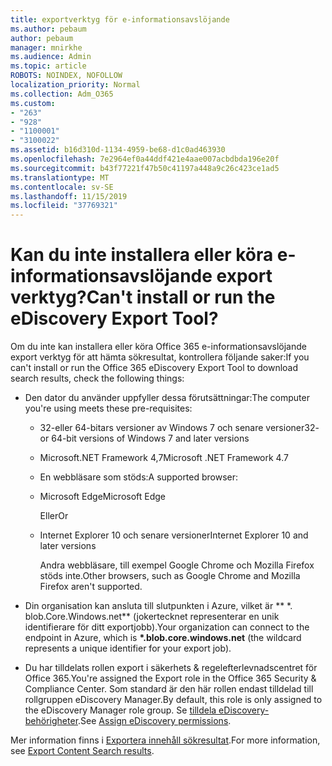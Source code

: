 ```yaml
---
title: exportverktyg för e-informationsavslöjande
ms.author: pebaum
author: pebaum
manager: mnirkhe
ms.audience: Admin
ms.topic: article
ROBOTS: NOINDEX, NOFOLLOW
localization_priority: Normal
ms.collection: Adm_O365
ms.custom:
- "263"
- "928"
- "1100001"
- "3100022"
ms.assetid: b16d310d-1134-4959-be68-d1c0ad463930
ms.openlocfilehash: 7e2964ef0a44ddf421e4aae007acbdbda196e20f
ms.sourcegitcommit: b43f77221f47b50c41197a448a9c26c423ce1ad5
ms.translationtype: MT
ms.contentlocale: sv-SE
ms.lasthandoff: 11/15/2019
ms.locfileid: "37769321"
---
```

# <a name="cant-install-or-run-the-ediscovery-export-tool"></a><span data-ttu-id="6e612-102">Kan du inte installera eller köra e-informationsavslöjande export verktyg?</span><span class="sxs-lookup"><span data-stu-id="6e612-102">Can't install or run the eDiscovery Export Tool?</span></span>

<span data-ttu-id="6e612-103">Om du inte kan installera eller köra Office 365 e-informationsavslöjande export verktyg för att hämta sökresultat, kontrollera följande saker:</span><span class="sxs-lookup"><span data-stu-id="6e612-103">If you can't install or run the Office 365 eDiscovery Export Tool to download search results, check the following things:</span></span>
  
- <span data-ttu-id="6e612-104">Den dator du använder uppfyller dessa förutsättningar:</span><span class="sxs-lookup"><span data-stu-id="6e612-104">The computer you're using meets these pre-requisites:</span></span>

  - <span data-ttu-id="6e612-105">32-eller 64-bitars versioner av Windows 7 och senare versioner</span><span class="sxs-lookup"><span data-stu-id="6e612-105">32- or 64-bit versions of Windows 7 and later versions</span></span>

  - <span data-ttu-id="6e612-106">Microsoft.NET Framework 4,7</span><span class="sxs-lookup"><span data-stu-id="6e612-106">Microsoft .NET Framework 4.7</span></span>

  - <span data-ttu-id="6e612-107">En webbläsare som stöds:</span><span class="sxs-lookup"><span data-stu-id="6e612-107">A supported browser:</span></span>

  - <span data-ttu-id="6e612-108">Microsoft Edge</span><span class="sxs-lookup"><span data-stu-id="6e612-108">Microsoft Edge</span></span>

    <span data-ttu-id="6e612-109">Eller</span><span class="sxs-lookup"><span data-stu-id="6e612-109">Or</span></span>

  - <span data-ttu-id="6e612-110">Internet Explorer 10 och senare versioner</span><span class="sxs-lookup"><span data-stu-id="6e612-110">Internet Explorer 10 and later versions</span></span>

    <span data-ttu-id="6e612-111">Andra webbläsare, till exempel Google Chrome och Mozilla Firefox stöds inte.</span><span class="sxs-lookup"><span data-stu-id="6e612-111">Other browsers, such as Google Chrome and Mozilla Firefox aren't supported.</span></span>

- <span data-ttu-id="6e612-112">Din organisation kan ansluta till slutpunkten i Azure, vilket är \*\* \*. blob.Core.Windows.net\*\* (jokertecknet representerar en unik identifierare för ditt exportjobb).</span><span class="sxs-lookup"><span data-stu-id="6e612-112">Your organization can connect to the endpoint in Azure, which is **\*.blob.core.windows.net** (the wildcard represents a unique identifier for your export job).</span></span>

- <span data-ttu-id="6e612-113">Du har tilldelats rollen export i säkerhets &amp; regelefterlevnadscentret för Office 365.</span><span class="sxs-lookup"><span data-stu-id="6e612-113">You're assigned the Export role in the Office 365 Security &amp; Compliance Center.</span></span> <span data-ttu-id="6e612-114">Som standard är den här rollen endast tilldelad till rollgruppen eDiscovery Manager.</span><span class="sxs-lookup"><span data-stu-id="6e612-114">By default, this role is only assigned to the eDiscovery Manager role group.</span></span> <span data-ttu-id="6e612-115">Se [tilldela eDiscovery-behörigheter](https://docs.microsoft.com/office365/securitycompliance/assign-ediscovery-permissions).</span><span class="sxs-lookup"><span data-stu-id="6e612-115">See [Assign eDiscovery permissions](https://docs.microsoft.com/office365/securitycompliance/assign-ediscovery-permissions).</span></span>

<span data-ttu-id="6e612-116">Mer information finns i [Exportera innehåll sökresultat](https://docs.microsoft.com/office365/securitycompliance/export-search-results).</span><span class="sxs-lookup"><span data-stu-id="6e612-116">For more information, see [Export Content Search results](https://docs.microsoft.com/office365/securitycompliance/export-search-results).</span></span>
  